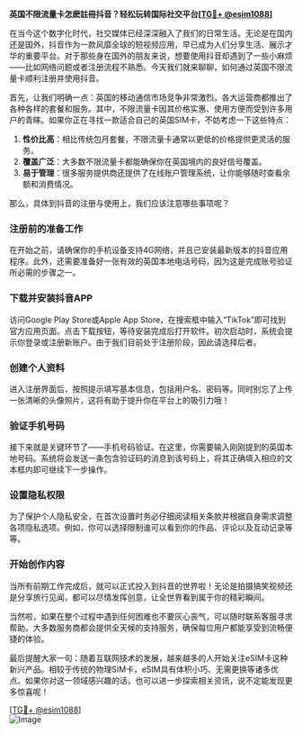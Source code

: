 **英国不限流量卡怎麽註冊抖音？轻松玩转国际社交平台[[TG💪+ @esim1088](https://t.me/s/esim1088)]**

在当今这个数字化时代，社交媒体已经深深融入了我们的日常生活。无论是在国内还是国外，抖音作为一款风靡全球的短视频应用，早已成为人们分享生活、展示才华的重要平台。对于那些身在国外的朋友来说，想要使用抖音却遇到了一些小麻烦——比如网络问题或者注册流程不熟悉。今天我们就来聊聊，如何通过英国不限流量卡顺利注册并使用抖音。

首先，让我们明确一点：英国的移动通信市场竞争非常激烈，各大运营商都推出了各种各样的套餐和服务。其中，不限流量卡因其价格实惠、使用方便而受到许多用户的青睐。如果你正在寻找一款适合自己的英国SIM卡，不妨考虑一下这些特点：

1. **性价比高**：相比传统包月套餐，不限流量卡通常以更低的价格提供更灵活的服务。
2. **覆盖广泛**：大多数不限流量卡都能确保你在英国境内的良好信号覆盖。
3. **易于管理**：很多服务提供商还提供了在线账户管理系统，让你能够随时查看余额和消费情况。

那么，具体到抖音的注册与使用上，我们应该注意哪些事项呢？

### 注册前的准备工作

在开始之前，请确保你的手机设备支持4G网络，并且已安装最新版本的抖音应用程序。此外，还需要准备好一张有效的英国本地电话号码，因为这是完成账号验证所必需的步骤之一。

### 下载并安装抖音APP

访问Google Play Store或Apple App Store，在搜索框中输入“TikTok”即可找到官方应用页面。点击下载按钮，等待安装完成后打开软件。初次启动时，系统会提示你登录或注册新账户。由于我们目前处于注册阶段，因此请选择后者。

### 创建个人资料

进入注册界面后，按照提示填写基本信息，包括用户名、密码等。同时别忘了上传一张清晰的头像照片，这将有助于提升你在平台上的吸引力哦！

### 验证手机号码

接下来就是关键环节了——手机号码验证。在这里，你需要输入刚刚提到的英国本地号码。系统将会发送一条包含验证码的消息到该号码上，将其正确填入相应的文本框内即可继续下一步操作。

### 设置隐私权限

为了保护个人隐私安全，在首次设置时务必仔细阅读相关条款并根据自身需求调整各项隐私选项。例如，你可以选择限制谁可以看到你的作品、评论以及互动记录等等。

### 开始创作内容

当所有前期工作完成后，就可以正式投入到抖音的世界啦！无论是拍摄搞笑视频还是分享旅行见闻，都可以尽情发挥创意，让全世界看到属于你的精彩瞬间。

当然啦，如果在整个过程中遇到任何困难也不要灰心丧气，可以随时联系客服寻求帮助。大多数服务商都会提供全天候的支持服务，确保每位用户都能享受到流畅便捷的体验。

最后提醒大家一句：随着互联网技术的发展，越来越多的人开始关注eSIM卡这种新兴产品。相较于传统的物理SIM卡，eSIM具有体积小巧、无需更换等诸多优点。如果你对这一领域感兴趣的话，也可以进一步探索相关资讯，说不定能发现更多惊喜呢！

[[TG💪+ @esim1088](https://t.me/s/esim1088)]  
![Image](https://i.postimg.cc/4NQfJmqS/Snipaste-2025-05-13-00-14-12.png)